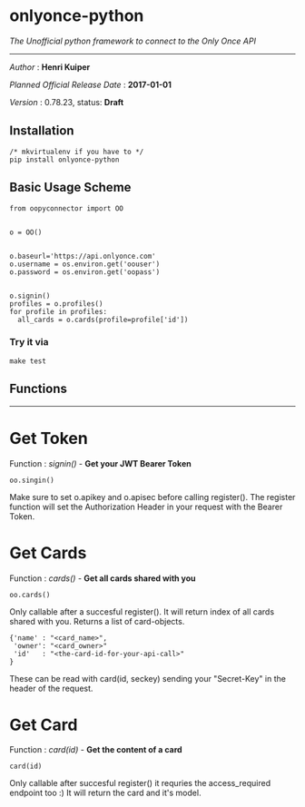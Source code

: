 # onlyonce-python

*The Unofficial python framework to connect to the Only Once API*

---

_Author_ : **Henri Kuiper** 

_Planned Official Release Date_   : **2017-01-01** 

_Version_ : 0.78.23, status: **Draft**



## Installation
    /* mkvirtualenv if you have to */
    pip install onlyonce-python
    
## Basic Usage Scheme

    from oopyconnector import OO

    
    o = OO()

  
    o.baseurl='https://api.onlyonce.com'
    o.username = os.environ.get('oouser')
    o.password = os.environ.get('oopass')


    o.signin()
    profiles = o.profiles()
    for profile in profiles:
      all_cards = o.cards(profile=profile['id'])
      
### Try it via
    make test
## Functions
---

# Get Token
Function : *signin()* - **Get your JWT Bearer Token**

    oo.singin()


Make sure to set o.apikey and o.apisec before calling register(). The register function will set the Authorization Header in your request with the Bearer Token.

# Get Cards
Function : *cards()* - **Get all cards shared with you**

    oo.cards()


Only callable after a succesful register(). It will return index of all cards shared with you. Returns a list of card-objects.

    {'name' : "<card_name>",
     'owner': "<card_owner>"
     'id'   : "<the-card-id-for-your-api-call>"
    }
    
These can be read with card(id, seckey) sending your "Secret-Key" in the header of the request.

# Get Card
Function : *card(id)* - **Get the content of a card**

    card(id)


Only callable after succesful register() it requries the access_required endpoint too :)
It will return the card and it's model.

    


